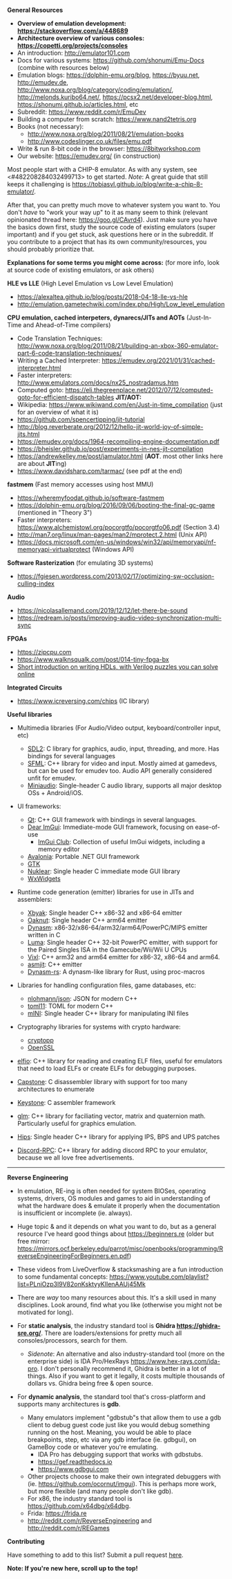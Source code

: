 __**General Resources**__

- **Overview of emulation development: <https://stackoverflow.com/a/448689>**
- **Architecture overview of various consoles: <https://copetti.org/projects/consoles>**
- An introduction: <http://emulator101.com>
- Docs for various systems: <https://github.com/shonumi/Emu-Docs> (combine with resources below)
- Emulation blogs: <https://dolphin-emu.org/blog>, <https://byuu.net>, <http://emudev.de>, <http://www.noxa.org/blog/category/coding/emulation/>, <http://melonds.kuribo64.net/>, <https://pcsx2.net/developer-blog.html>, <https://shonumi.github.io/articles.html>, etc
- Subreddit: <https://www.reddit.com/r/EmuDev>
- Building a computer from scratch: <https://www.nand2tetris.org>
- Books (not necessary): 
    - <http://www.noxa.org/blog/2011/08/21/emulation-books>
    - <http://www.codeslinger.co.uk/files/emu.pdf>
- Write & run 8-bit code in the browser: <https://8bitworkshop.com>
- Our website: <https://emudev.org/> (in construction)

Most people start with a CHIP-8 emulator. As with any system, see <#482208284032499713> to get started.
*Note*: A great guide that still keeps it challenging is <https://tobiasvl.github.io/blog/write-a-chip-8-emulator/>.

After that, you can pretty much move to whatever system you want to. You don't _have_ to "work your way up" to it as many seem to think (relevant opinionated thread here: <https://goo.gl/CAvrd4>).
Just make sure you have the basics down first, study the source code of existing emulators (super important) and if you get stuck, ask questions here or in the subreddit.
If you contribute to a project that has its own community/resources, you should probably prioritize that.

**Explanations for some terms you might come across:**
(for more info, look at source code of existing emulators, or ask others)

**HLE vs LLE** (High Level Emulation vs Low Level Emulation)
- <https://alexaltea.github.io/blog/posts/2018-04-18-lle-vs-hle>
- <http://emulation.gametechwiki.com/index.php/High/Low_level_emulation>

**CPU emulation, cached interpeters, dynarecs/JITs and AOTs** (Just-In-Time and Ahead-of-Time compilers)
- Code Translation Techniques: <http://www.noxa.org/blog/2011/08/21/building-an-xbox-360-emulator-part-6-code-translation-techniques/>
- Writing a Cached Interpreter: <https://emudev.org/2021/01/31/cached-interpreter.html>
- Faster interpreters: <http://www.emulators.com/docs/nx25_nostradamus.htm>
- Computed goto: https://eli.thegreenplace.net/2012/07/12/computed-goto-for-efficient-dispatch-tables
**JIT/AOT:**
- Wikipedia: <https://www.wikiwand.com/en/Just-in-time_compilation>  (just for an overview of what it is)
- <https://github.com/spencertipping/jit-tutorial>
- <http://blog.reverberate.org/2012/12/hello-jit-world-joy-of-simple-jits.html>
- <https://emudev.org/docs/1964-recompiling-engine-documentation.pdf>
- <https://bheisler.github.io/post/experiments-in-nes-jit-compilation>
- <https://andrewkelley.me/post/jamulator.html> (**AOT**. most other links here are about **JIT**ing)
- <https://www.davidsharp.com/tarmac/> (see pdf at the end)

**fastmem** (Fast memory accesses using host MMU)
- <https://wheremyfoodat.github.io/software-fastmem>
- <https://dolphin-emu.org/blog/2016/09/06/booting-the-final-gc-game> (mentioned in "Theory 3")
- Faster interpreters: <https://www.alchemistowl.org/pocorgtfo/pocorgtfo06.pdf> (Section 3.4)
- <http://man7.org/linux/man-pages/man2/mprotect.2.html> (Unix API)
- <https://docs.microsoft.com/en-us/windows/win32/api/memoryapi/nf-memoryapi-virtualprotect> (Windows API)

**Software Rasterization** (for emulating 3D systems)
- <https://fgiesen.wordpress.com/2013/02/17/optimizing-sw-occlusion-culling-index>

**Audio**
- <https://nicolasallemand.com/2019/12/12/let-there-be-sound>
- <https://redream.io/posts/improving-audio-video-synchronization-multi-sync>

**FPGAs**
- <https://zipcpu.com>
- <https://www.walknsqualk.com/post/014-tiny-fpga-bx>
- [Short introduction on writing HDLs, with Verilog puzzles you can solve online](https://hdlbits.01xz.net/wiki/Main_Page)

**Integrated Circuits**
- <https://www.icreversing.com/chips> (IC library)

**Useful libraries**
- Multimedia libraries (For Audio/Video output, keyboard/controller input, etc)
  - [SDL2](https://www.libsdl.org/): C library for graphics, audio, input, threading, and more. Has bindings for several languages
  - [SFML](https://www.sfml-dev.org/): C++ library for video and input. Mostly aimed at gamedevs, but can be used for emudev too. Audio API generally considered unfit for emudev.
  - [Miniaudio](https://github.com/mackron/miniaudio): Single-header C audio library, supports all major desktop OSs + Android/iOS.

- UI frameworks:
  - [Qt](https://www.qt.io/): C++ GUI framework with bindings in several languages.
  - [Dear ImGui](https://github.com/ocornut/imgui): Immediate-mode GUI framework, focusing on ease-of-use
    - [ImGui Club](https://github.com/ocornut/imgui_club): Collection of useful ImGui widgets, including a memory editor
  - [Avalonia](https://github.com/AvaloniaUI/Avalonia): Portable .NET GUI framework
  - [GTK](https://www.gtk.org/)
  - [Nuklear](https://github.com/vurtun/nuklear): Single header C immediate mode GUI library
  - [WxWidgets](https://www.wxwidgets.org/)

- Runtime code generation (emitter) libraries for use in JITs and assemblers:
  - [Xbyak](https://github.com/herumi/xbyak): Single header C++ x86-32 and x86-64 emitter
  - [Oaknut](https://github.com/merryhime/oaknut): Single header C++ arm64 emitter
  - [Dynasm](https://github.com/Esvandiary/DynASM): x86-32/x86-64/arm32/arm64/PowerPC/MIPS emitter written in C
  - [Luma](https://github.com/wheremyfoodat/Luma): Single header C++ 32-bit PowerPC emitter, with support for the Paired Singles ISA in the Gamecube/Wii/Wii U CPUs
  - [Vixl](https://github.com/Linaro/vixl): C++ arm32 and arm64 emitter for x86-32, x86-64 and arm64.
  - [asmjit](https://asmjit.com/): C++ emitter 
  - [Dynasm-rs](https://github.com/CensoredUsername/dynasm-rs): A dynasm-like library for Rust, using proc-macros

- Libraries for handling configuration files, game databases, etc:
  - [nlohmann/json](https://github.com/nlohmann/json): JSON for modern C++
  - [toml11](https://github.com/ToruNiina/toml11): TOML for modern C++
  - [mINI](https://github.com/metayeti/mINI): Single header C++ library for manipulating INI files

- Cryptography libraries for systems with crypto hardware:
  - [cryptopp](https://github.com/weidai11/cryptopp)
  - [OpenSSL](https://www.openssl.org/)

- [elfio](https://github.com/serge1/ELFIO): C++ library for reading and creating ELF files, useful for emulators that need to load ELFs or create ELFs for debugging purposes.
- [Capstone](https://github.com/capstone-engine/capstone): C disassembler library with support for too many architectures to enumerate
- [Keystone](https://github.com/keystone-engine/keystone): C assembler framework
- [glm](https://github.com/g-truc/glm): C++ library for faciliating vector, matrix and quaternion math. Particularly useful for graphics emulation.
- [Hips](https://github.com/wheremyfoodat/Hips): Single header C++ library for applying IPS, BPS and UPS patches
- [Discord-RPC](https://github.com/discord/discord-rpc): C++ library for adding discord RPC to your emulator, because we all love free advertisements.

---

**Reverse Engineering**
- In emulation, RE-ing is often needed for system BIOSes, operating systems, drivers, OS modules and games to aid in understanding of what the hardware does & emulate it properly when the documentation is insufficient or incomplete (ie. always).
- Huge topic & and it depends on what you want to do, but as a general resource I've heard good things about <https://beginners.re> (older but free mirror: <https://mirrors.ocf.berkeley.edu/parrot/misc/openbooks/programming/ReverseEngineeringForBeginners.en.pdf>)
- These videos from LiveOverflow & stacksmashing are a fun introduction to some fundamental concepts: <https://www.youtube.com/playlist?list=PLniOzp3l9V82onKsktyyKlIenAAUj45Mk>
- There are _way_ too many resources about this. It's a skill used in many disciplines. Look around, find what you like (otherwise you might not be motivated for long).

- For **static analysis**, the industry standard tool is **Ghidra <https://ghidra-sre.org/>**. There are loaders/extensions for pretty much all consoles/processors, search for them.
    - *Sidenote*: An alternative and also industry-standard tool (more on the enterprise side) is IDA Pro/HexRays <https://www.hex-rays.com/ida-pro>. I don't personally recommend it, Ghidra is better in a lot of things. Also if you want to get it legally, it costs multiple thousands of dollars vs. Ghidra being free & open source.

- For **dynamic analysis**, the standard tool that's cross-platform and supports many architectures is **gdb**.
    - Many emulators implement "gdbstub"s that allow them to use a gdb client to debug guest code just like you would debug something running on the host. Meaning, you would be able to place breakpoints, step, etc via any gdb interface (ie. gdbgui), on GameBoy code or whatever you're emulating.
        - IDA Pro has debugging support that works with gdbstubs.
        - <https://gef.readthedocs.io>
        - <https://www.gdbgui.com>
    - Other projects choose to make their own integrated debuggers with (ie. <https://github.com/ocornut/imgui>). This is perhaps more work, but more flexible (and many people don't like gdb).
    - For x86, the industry standard tool is <https://github.com/x64dbg/x64dbg>.
    - Frida: <https://frida.re>
    - <http://reddit.com/r/ReverseEngineering> and <http://reddit.com/r/REGames>

**Contributing**

Have something to add to this list? Submit a pull request [here](https://github.com/emudev-org/discord-resources/blob/main/emudev_resources_general.md).


**Note: If you're new here, scroll up to the top!**